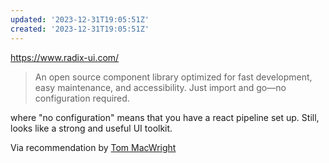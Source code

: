 ```yaml
---
updated: '2023-12-31T19:05:51Z'
created: '2023-12-31T19:05:51Z'
---
```

https://www.radix-ui.com/

> An open source component library optimized for fast development, easy maintenance, and accessibility. Just import and go—no configuration required.

where "no configuration" means that you have a react pipeline set up. Still, looks like a strong and useful UI toolkit.

Via recommendation by [Tom MacWright](https://macwright.com/2023/12/31/luxury-of-simplicity.html)